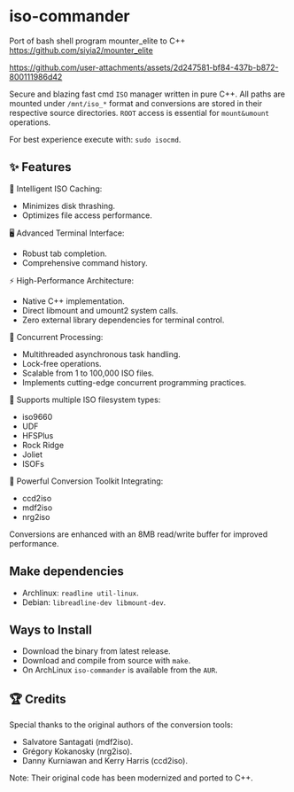 # iso-commander
Port of bash shell program mounter_elite to C++ 
https://github.com/siyia2/mounter_elite




https://github.com/user-attachments/assets/2d247581-bf84-437b-b872-800111986d42




Secure and blazing fast cmd `ISO` manager written in pure C++. All paths are mounted under `/mnt/iso_*` format and conversions are stored in their respective source directories. `ROOT` access is essential for `mount&umount` operations.

For best experience execute with: `sudo isocmd`.

## ✨ Features

💾 Intelligent ISO Caching:

* Minimizes disk thrashing.
* Optimizes file access performance.


🖥️ Advanced Terminal Interface:

* Robust tab completion.
* Comprehensive command history.


⚡ High-Performance Architecture:

* Native C++ implementation.
* Direct libmount and umount2 system calls.
* Zero external library dependencies for terminal control.


🔀 Concurrent Processing:

* Multithreaded asynchronous task handling.
* Lock-free operations.
* Scalable from 1 to 100,000 ISO files.
* Implements cutting-edge concurrent programming practices.


📂 Supports multiple ISO filesystem types:

- iso9660
- UDF
- HFSPlus
- Rock Ridge
- Joliet
- ISOFs


🔄 Powerful Conversion Toolkit Integrating:

* ccd2iso
* mdf2iso
* nrg2iso

Conversions are enhanced with an 8MB read/write buffer for improved performance.

## Make dependencies
- Archlinux: `readline util-linux`.
- Debian: `libreadline-dev libmount-dev`.

## Ways to Install
* Download the binary from latest release.
* Download and compile from source with `make`.
* On ArchLinux `iso-commander` is available from the `AUR`.

## 🏆 Credits
Special thanks to the original authors of the conversion tools:

* Salvatore Santagati (mdf2iso).
* Grégory Kokanosky (nrg2iso).
* Danny Kurniawan and Kerry Harris (ccd2iso).

 Note: Their original code has been modernized and ported to C++.
